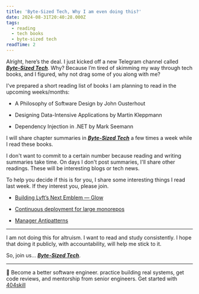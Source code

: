 ```yaml
---
title: 'Byte-Sized Tech, Why I am even doing this?'
date: 2024-08-31T20:40:28.000Z
tags:
  - reading
  - tech books
  - byte-sized tech
readTime: 2
---
```


Alright, here’s the deal. I just kicked off a new Telegram channel called [***Byte-Sized Tech***](https://t.me/booksbytes). Why? Because I’m tired of skimming my way through tech books, and I figured, why not drag some of you along with me?

I've prepared a short reading list of books I am planning to read in the upcoming weeks/months:

- A Philosophy of Software Design by John Ousterhout

- Designing Data-Intensive Applications by Martin Kleppmann

- Dependency Injection in .NET by Mark Seemann

I will share chapter summaries in [***Byte-Sized Tech***](https://t.me/booksbytes) a few times a week while I read these books.

I don't want to commit to a certain number because reading and writing summaries take time. On days I don't post summaries, I'll share other readings. These will be interesting blogs or tech news.

To help you decide if this is for you, I share some interesting things I read last week. If they interest you, please join.

* [Building Lyft’s Next Emblem — Glow](https://eng.lyft.com/building-lyfts-next-emblem-glow-60ceb460dfea)

* [Continuous deployment for large monorepos](https://www.uber.com/en-JO/blog/continuous-deployment/?uclick_id=e5fa125b-20a7-4496-988a-cacb105ecc46)

* [Manager Antipatterns](https://blogs.newardassociates.com/blog/2024/management-antipatterns.html?_bhlid=387a20423719df87e81a175e92afa1a32d13e6e9)

---

I am not doing this for altruism. I want to read and study consistently. I hope that doing it publicly, with accountability, will help me stick to it.

So, join us... [***Byte-Sized Tech***](https://t.me/booksbytes).



<!-- PROMO BLOCK -->
---

🚨 Become a better software engineer. practice building real systems, get code reviews, and mentorship from senior engineers.
Get started with [404skill](https://404skill.github.io/#/)
<!-- END PROMO BLOCK -->


